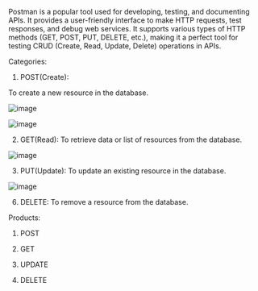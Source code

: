 Postman is a popular tool used for developing, testing, and documenting APIs. It provides a user-friendly interface to make HTTP requests, test responses, and debug web services. It supports various types of HTTP methods (GET, POST, PUT, DELETE, etc.), making it a perfect tool for testing CRUD (Create, Read, Update, Delete) operations in APIs.

Categories:

1.	POST(Create):

To create a new resource in the database.


![image](https://github.com/user-attachments/assets/355e7205-2711-4fe2-b4c1-32ef33da5b81)

![image](https://github.com/user-attachments/assets/f9b86dba-1182-47e5-ac4e-79417ca9b03a)


2.	GET(Read): To retrieve data or list of resources from the database.
   

   ![image](https://github.com/user-attachments/assets/1886f46c-813c-4fcf-9da8-f5909b1ac613)


3. 	PUT(Update): To update an existing resource in the database.


   ![image](https://github.com/user-attachments/assets/769329ca-561c-4fc9-99a3-e87d2b3fac43)



6.	DELETE: To remove a resource from the database.

 

 








Products:
1.	POST

 

2.	GET

 


3.	UPDATE

 

4.	DELETE



